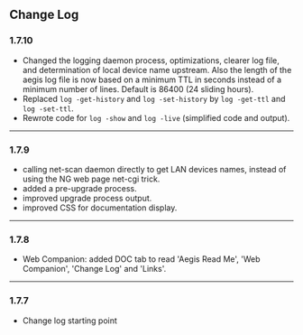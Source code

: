 ## Change Log

### 1.7.10
- Changed the logging daemon process, optimizations, clearer log file, and determination of local device name upstream. Also the length of the aegis log file is now based on a minimum TTL in seconds instead of a minimum number of lines. Default is 86400 (24 sliding hours).
- Replaced `log -get-history` and `log -set-history` by `log -get-ttl` and `log -set-ttl`.
- Rewrote code for `log -show` and `log -live` (simplified code and output).
---
### 1.7.9
- calling net-scan daemon directly to get LAN devices names, instead of using the NG web page net-cgi trick.
- added a pre-upgrade process.
- improved upgrade process output.
- improved CSS for documentation display.
---
### 1.7.8
- Web Companion: added DOC tab to read 'Aegis Read Me', 'Web Companion', 'Change Log' and 'Links'.
---
### 1.7.7
- Change log starting point
